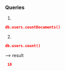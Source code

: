 ### Queries

1. 
```json
db.users.countDocuments()
```


2. 
```json
db.users.count()
```
--> result
```json
 10
```
